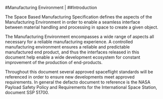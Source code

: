 #Manufacturing Environment |
##Introduction

The Space Based Manufacturing Specification defines the aspects of the Manufacturing Environment in order to enable a seamless interface between material handling and processing in space to create a given object.

The Manufacturing Environment encompasses a wide range of aspects all necessary for a reliable manufacturing experience. A controlled manufacturing environment ensures a reliable and predictable manufactured end product, and thus the interfaces released in this document help enable a wide development ecosystem for constant improvement of the production of end-products. 

Throughout this document several approved spaceflight standards will be referenced in order to ensure new developments meet approved requirements. In general the defacto document to reference is the NASA Payload Safety Policy and Requirements for the International Space Station, document SSP 51700.
